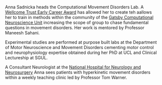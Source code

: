 Anna Sadnicka heads the Computational Movement Disorders Lab. A [Wellcome Trust Early Career Award](https://wellcome.org/grant-funding/guidance/discovery-research-schemes-remit) has allowed her to create teh aallows her to train in methods within the community of the [Gatsby Computational Neuroscience Unit](https://www.ucl.ac.uk/gatsby/gatsby-computational-neuroscience-unit) increasing the scope of group to chase fundamental questions in movement disorders.  Her work is mentored by Professor Maneesh Sahani. 

Experimental studies are performed at purpose built labs at the Department of Motor Neuroscience and Movement Disorders cementing motor control and neurophysiology expertise obtained during her PhD at UCL and Clinical Lectureship at SGUL.  

A Consultant Neurologist at the [National Hospital for Neurology and Neurosurgery](https://www.uclh.nhs.uk/our-services/find-consultant/dr-anna-sadnicka) Anna sees patients with hyperkinetic movement disorders within a weekly teaching clinic led by Professor Tom Warner.  